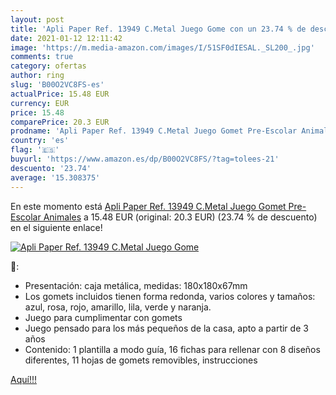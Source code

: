 ```yaml
---
layout: post
title: 'Apli Paper Ref. 13949 C.Metal Juego Gome con un 23.74 % de descuento'
date: 2021-01-12 12:11:42
image: 'https://m.media-amazon.com/images/I/51SF0dIESAL._SL200_.jpg'
comments: true
category: ofertas
author: ring
slug: 'B00O2VC8FS-es'
actualPrice: 15.48 EUR
currency: EUR
price: 15.48
comparePrice: 20.3 EUR
prodname: 'Apli Paper Ref. 13949 C.Metal Juego Gomet Pre-Escolar Animales'
country: 'es'
flag: '🇪🇸'
buyurl: 'https://www.amazon.es/dp/B00O2VC8FS/?tag=tolees-21'
descuento: '23.74'
average: '15.308375'
---
```


En este momento está [Apli Paper Ref. 13949 C.Metal Juego Gomet Pre-Escolar Animales](https://www.amazon.es/dp/B00O2VC8FS/?tag=tolees-21) a 15.48 EUR (original: 20.3 EUR) (23.74 %  de descuento) en el siguiente enlace!

[![Apli Paper Ref. 13949 C.Metal Juego Gome](https://m.media-amazon.com/images/I/51SF0dIESAL._SL200_.jpg)](https://www.amazon.es/dp/B00O2VC8FS/?tag=tolees-21)

🔎:

- Presentación: caja metálica, medidas: 180x180x67mm
- Los gomets incluidos tienen forma redonda, varios colores y tamaños: azul, rosa, rojo, amarillo, lila, verde y naranja.
- Juego para cumplimentar con gomets
- Juego pensado para los más pequeños de la casa, apto a partir de 3 años
- Contenido: 1 plantilla a modo guía, 16 fichas para rellenar con 8 diseños diferentes, 11 hojas de gomets removibles, instrucciones

[Aquí!!!](https://www.amazon.es/dp/B00O2VC8FS/?tag=tolees-21)
